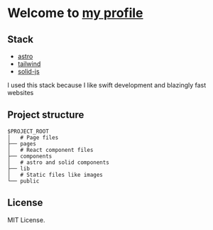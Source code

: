 # Welcome to [my profile](https://astro-imagetools-docs.vercel.app/en/components/Img)

## Stack
- [astro](https://astro.build/)
- [tailwind](https://tailwindcss.com/)
- [solid-js](https://www.solidjs.com/)

I used this stack because I like swift development and blazingly  fast websites

## Project structure

```
$PROJECT_ROOT
│   # Page files
├── pages
│   # React component files
├── components
│   # astro and solid components
├── lib
│   # Static files like images
└── public
```

## License

MIT License.